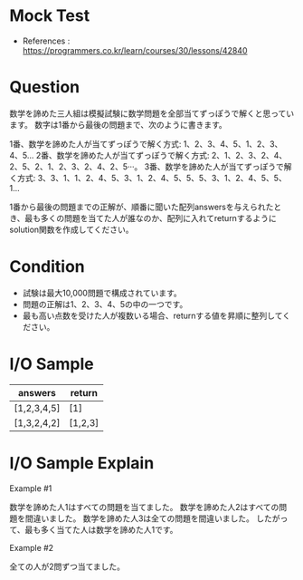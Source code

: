 # Mock Test
- References : https://programmers.co.kr/learn/courses/30/lessons/42840

# Question
数学を諦めた三人組は模擬試験に数学問題を全部当てずっぽうで解くと思っています。 数字は1番から最後の問題まで、次のように書きます。

1番、数学を諦めた人が当てずっぽうで解く方式: 1、2、3、4、5、1、2、3、4、5...
2番、数学を諦めた人が当てずっぽうで解く方式: 2、1、2、3、2、4、2、5、2、1、2、3、2、4、2、5···。
3番、数学を諦めた人が当てずっぽうで解く方式: 3、3、1、1、2、4、5、3、1、2、4、5、5、5、3、1、2、4、5、5、1...

1番から最後の問題までの正解が、順番に聞いた配列answersを与えられたとき、最も多くの問題を当てた人が誰なのか、配列に入れてreturnするようにsolution関数を作成してください。

# Condition
- 試験は最大10,000問題で構成されています。
- 問題の正解は1、2、3、4、5の中の一つです。
- 最も高い点数を受けた人が複数いる場合、returnする値を昇順に整列してください。

# I/O Sample
|answers|return|
|---|---|
|[1,2,3,4,5]|[1]|
|[1,3,2,4,2]|[1,2,3]|

# I/O Sample Explain
Example #1

数学を諦めた人1はすべての問題を当てました。
数学を諦めた人2はすべての問題を間違いました。
数学を諦めた人3は全ての問題を間違いました。
したがって、最も多く当てた人は数学を諦めた人1です。

Example #2

全ての人が2問ずつ当てました。

<br>